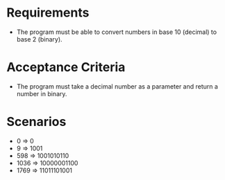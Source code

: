 # Requirements

- The program must be able to convert numbers in base 10 (decimal) to base 2 (binary).

# Acceptance Criteria

- The program must take a decimal number as a parameter and return a number in binary.

# Scenarios

- 0 => 0
- 9 => 1001
- 598 => 1001010110
- 1036 => 10000001100
- 1769 => 11011101001